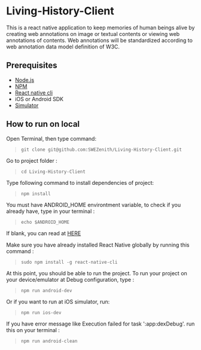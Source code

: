 # Living-History-Client


This is a react native application to keep memories of human beings alive by creating web annotations on image or textual contents or viewing web annotations of contents. Web annotations will be standardized according to web annotation data model definition of W3C.

## Prerequisites

* [Node.js](https://nodejs.org/en/download/)
* [NPM](https://www.npmjs.com/get-npm)
* [React native cli](https://www.npmjs.com/package/react-native-cli)
* iOS or Android SDK
* [Simulator](https://docs.genymotion.com/Content/01_Get_Started/Installation.htm)

## How to run on local

Open Terminal, then type command:

> ```git clone git@github.com:SWEZenith/Living-History-Client.git```

Go to project folder :

> ```cd Living-History-Client```

Type following command to install dependencies of project:

> ```npm install```

You must have ANDROID_HOME environtment variable, to check if you already have, type in your terminal :

> ```echo $ANDROID_HOME```

If blank, you can read at [HERE](https://goo.gl/XSBmwE)

Make sure you have already installed React Native globally by running this command :

> ```sudo npm install -g react-native-cli```

At this point, you should be able to run the project. To run your project on your device/emulator at Debug configuration, type :

> ```npm run android-dev```

Or if you want to run at iOS simulator, run:

> ```npm run ios-dev```

If you have error message like Execution failed for task ':app:dexDebug'. run this on your terminal :

> ```npm run android-clean```
